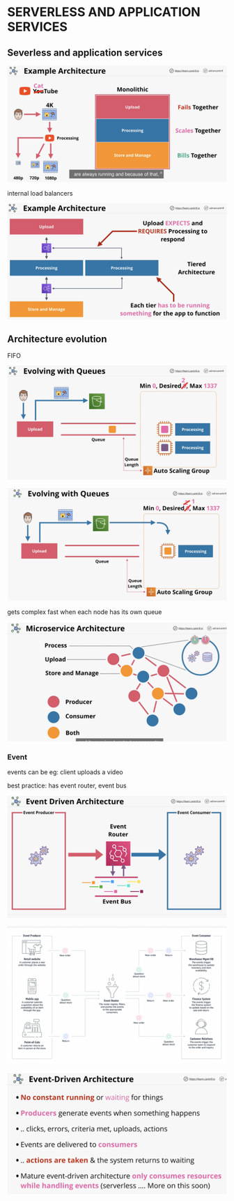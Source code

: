 # SERVERLESS AND APPLICATION SERVICES

## Severless and application services

![](../../../.gitbook/assets/screenshot-2021-07-24-at-7.01.18-pm%20%281%29.png)

internal load balancers

![](../../../.gitbook/assets/screenshot-2021-07-24-at-7.05.11-pm.png)

## Architecture evolution

FIFO

![](../../../.gitbook/assets/screenshot-2021-07-24-at-7.08.29-pm.png)

![](../../../.gitbook/assets/screenshot-2021-07-24-at-7.10.33-pm.png)

gets complex fast when each node has its own queue

![](../../../.gitbook/assets/screenshot-2021-07-24-at-7.12.37-pm.png)

### Event

events can be eg: client uploads a video

best practice: has event router, event bus

![](../../../.gitbook/assets/screenshot-2021-07-24-at-7.15.13-pm.png)

![](../../../.gitbook/assets/screenshot-2021-07-24-at-7.16.25-pm.png)

![](../../../.gitbook/assets/screenshot-2021-07-24-at-7.17.48-pm.png)

